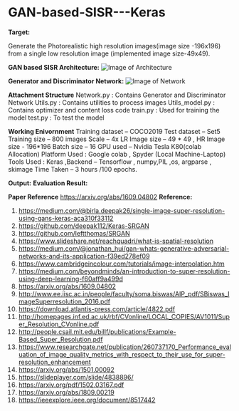 # GAN-based-SISR---Keras

**Target:**

Generate the Photorealistic high resolution images(image size -196x196) from a single low resolution image (implemented image size-49x49).

**GAN based SISR Architecture:**
![Image of Architecture](https://github.com/Gowti-AiboT/GAN-based-SISR-Keras/blob/master/Architecture_Images/architecture.jpg)

**Generator and Discriminator Network:**
![Image of Network](https://github.com/Gowti-AiboT/GAN-based-SISR-Keras/blob/master/Architecture_Images/network.jpg)

**Attachment Structure**
Network.py : Contains Generator and Discriminator Network
Utils.py   : Contains utilities to process images
Utils_model.py : Contains optimizer and content loss code
train.py   : Used for training the model
test.py    : To test the model


**Working Enivornment**
Training dataset – COCO2019
Test dataset – Set5
Training size – 800 images
Scale – 4x
LR Image size – 49 * 49 , HR Image size  - 196*196
Batch size – 16
GPU used – Nvidia Tesla K80(colab Allocation)
Platform Used : Google colab , Spyder (Local Machine-Laptop)
Tools Used : Keras ,Backend – Tensorflow , numpy,PIL ,os, argparse , skimage
Time Taken – 3 hours /100 epochs.

**Output:**
**Evaluation Result:**

**Paper Reference**
https://arxiv.org/abs/1609.04802
**Reference:**
1.	https://medium.com/@birla.deepak26/single-image-super-resolution-using-gans-keras-aca310f33112
2.	https://github.com/deepak112/Keras-SRGAN
3.	https://github.com/leftthomas/SRGAN
4.	https://www.slideshare.net/reachquadri/what-is-spatial-resolution
5.	https://medium.com/@jonathan_hui/gan-whats-generative-adversarial-networks-and-its-application-f39ed278ef09
6.	https://www.cambridgeincolour.com/tutorials/image-interpolation.htm
7.	https://medium.com/beyondminds/an-introduction-to-super-resolution-using-deep-learning-f60aff9a499d
8.	https://arxiv.org/abs/1609.04802
9.	http://www.ee.iisc.ac.in/people/faculty/soma.biswas/AIP_pdf/SBiswas_ImageSuperresolution_2016.pdf 
10.	https://download.atlantis-press.com/article/4822.pdf
11.	http://homepages.inf.ed.ac.uk/rbf/CVonline/LOCAL_COPIES/AV1011/Super_Resolution_CVonline.pdf
12.	http://people.csail.mit.edu/billf/publications/Example-Based_Super_Resolution.pdf
13.	https://www.researchgate.net/publication/260737170_Performance_evaluation_of_image_quality_metrics_with_respect_to_their_use_for_super-resolution_enhancement
14.	https://arxiv.org/abs/1501.00092
15.	https://slideplayer.com/slide/4838896/
16.	https://arxiv.org/pdf/1502.03167.pdf
17.	https://arxiv.org/abs/1809.00219
18.	https://ieeexplore.ieee.org/document/8517442









